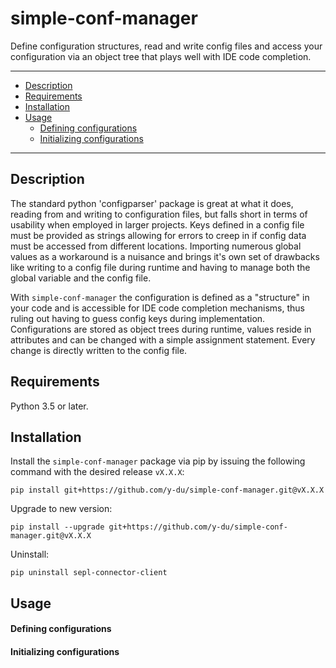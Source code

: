 simple-conf-manager
=======

Define configuration structures, read and write config files and access your configuration via an object tree that plays well with IDE code completion.

---

+ [Description](#description)
+ [Requirements](#requirements)
+ [Installation](#installation)
+ [Usage](#usage)
    + [Defining configurations](#defining-configurations)
    + [Initializing configurations](#initializing-configurations)

---

Description
---

The standard python 'configparser' package is great at what it does, reading from and writing to configuration files, but falls short in terms of usability when employed in larger projects.
Keys defined in a config file must be provided as strings allowing for errors to creep in if config data must be accessed from different locations.
Importing numerous global values as a workaround is a nuisance and brings it's own set of drawbacks like writing to a config file during runtime and having to manage both the global variable and the config file.

With `simple-conf-manager` the configuration is defined as a "structure" in your code and is accessible for IDE code completion mechanisms, thus ruling out having to guess config keys during implementation.
Configurations are stored as object trees during runtime, values reside in attributes and can be changed with a simple assignment statement. Every change is directly written to the config file.


Requirements
----

Python 3.5 or later.


Installation
----

Install the `simple-conf-manager` package via pip by issuing the following command with the desired release `vX.X.X`: 

`pip install git+https://github.com/y-du/simple-conf-manager.git@vX.X.X` 

Upgrade to new version: 

`pip install --upgrade git+https://github.com/y-du/simple-conf-manager.git@vX.X.X`

Uninstall: 

`pip uninstall sepl-connector-client`


Usage
----

#### Defining configurations

#### Initializing configurations

